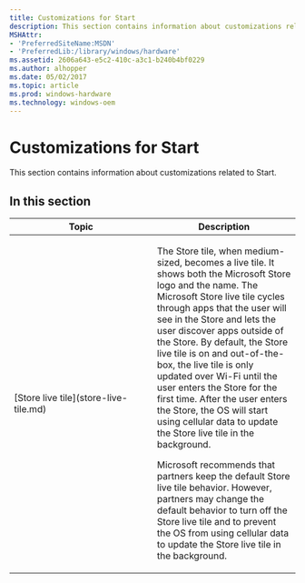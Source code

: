 ```yaml
---
title: Customizations for Start
description: This section contains information about customizations related to Start.
MSHAttr:
- 'PreferredSiteName:MSDN'
- 'PreferredLib:/library/windows/hardware'
ms.assetid: 2606a643-e5c2-410c-a3c1-b240b4bf0229
ms.author: alhopper
ms.date: 05/02/2017
ms.topic: article
ms.prod: windows-hardware
ms.technology: windows-oem
---
```


# Customizations for Start


This section contains information about customizations related to Start.

## In this section


<table>
<colgroup>
<col width="50%" />
<col width="50%" />
</colgroup>
<thead>
<tr class="header">
<th>Topic</th>
<th>Description</th>
</tr>
</thead>
<tbody>
<tr class="odd">
<td><p>[Store live tile](store-live-tile.md)</p></td>
<td><p>The Store tile, when medium-sized, becomes a live tile. It shows both the Microsoft Store logo and the name. The Microsoft Store live tile cycles through apps that the user will see in the Store and lets the user discover apps outside of the Store. By default, the Store live tile is on and out-of-the-box, the live tile is only updated over Wi-Fi until the user enters the Store for the first time. After the user enters the Store, the OS will start using cellular data to update the Store live tile in the background.</p>
<p>Microsoft recommends that partners keep the default Store live tile behavior. However, partners may change the default behavior to turn off the Store live tile and to prevent the OS from using cellular data to update the Store live tile in the background.</p></td>
</tr>
</tbody>
</table>

 

 

 






